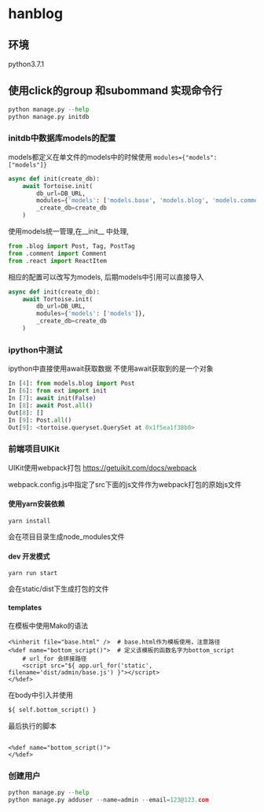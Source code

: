 # hanblog
## 环境

python3.7.1

## 使用click的group 和subommand 实现命令行

```python
python manage.py --help
python manage.py initdb
```

### initdb中数据库models的配置

models都定义在单文件的models中的时候使用 `modules={"models": ["models"]}`

```python
async def init(create_db):
    await Tortoise.init(
        db_url=DB_URL,
        modules={'models': ['models.base', 'models.blog', 'models.comments', 'models.react']},
        _create_db=create_db
    )
```

使用models统一管理,在__init__ 中处理,
```python
from .blog import Post, Tag, PostTag
from .comment import Comment
from .react import ReactItem
```

相应的配置可以改写为models, 后期models中引用可以直接导入
```python
async def init(create_db):
    await Tortoise.init(
        db_url=DB_URL,
        modules={'models': ['models']},
        _create_db=create_db
    )
```

### ipython中测试

ipython中直接使用await获取数据
不使用await获取到的是一个对象
```python
In [4]: from models.blog import Post
In [6]: from ext import init
In [7]: await init(False)
In [8]: await Post.all()
Out[8]: []
In [9]: Post.all()
Out[9]: <tortoise.queryset.QuerySet at 0x1f5ea1f38b0>
```

### 前端项目UIKit

UIKit使用webpack打包 https://getuikit.com/docs/webpack

webpack.config.js中指定了src下面的js文件作为webpack打包的原始js文件

#### 使用yarn安装依赖

```yarn install ```

会在项目目录生成node_modules文件

#### dev 开发模式

```yarn run start``` 

会在static/dist下生成打包的文件


#### templates

在模板中使用Mako的语法
```angular2html
<%inherit file="base.html" />  # base.html作为模板使用，注意路径
<%def name="bottom_script()">  # 定义该模板的函数名字为bottom_script
    # url_for 会拼接路径
    <script src="${ app.url_for('static', filename='dist/admin/base.js') }"></script>
</%def>
```

在body中引入并使用
```html
${ self.bottom_script() }
```

最后执行的脚本
```angular2html

<%def name="bottom_script()">
</%def>
```

### 创建用户

```python
python manage.py --help
python manage.py adduser --name=admin --email=123@123.com
```